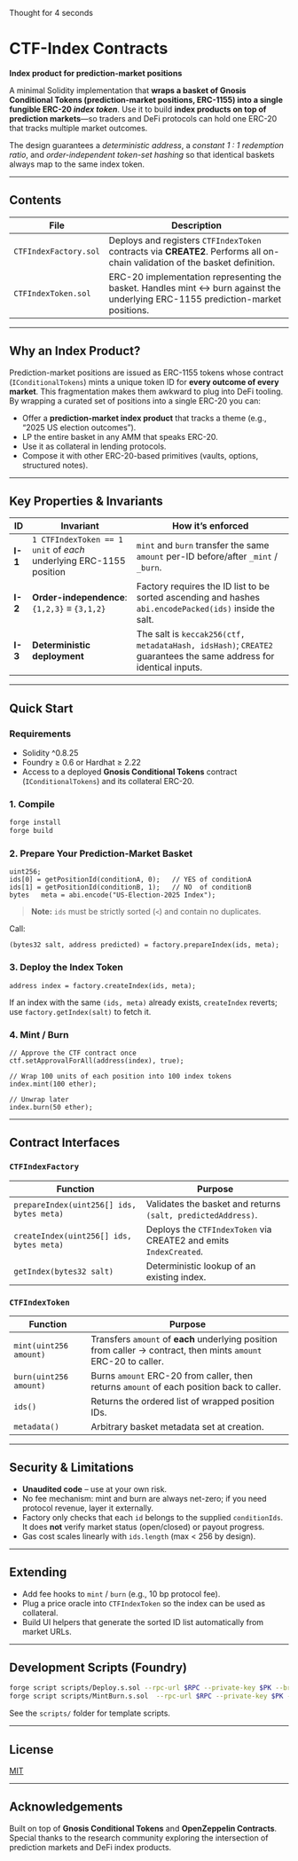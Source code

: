 Thought for 4 seconds


# CTF-Index Contracts

**Index product for prediction-market positions**

A minimal Solidity implementation that **wraps a basket of Gnosis Conditional Tokens (prediction-market positions, ERC-1155) into a single fungible ERC-20 *index token***.
Use it to build **index products on top of prediction markets**—so traders and DeFi protocols can hold one ERC-20 that tracks multiple market outcomes.

The design guarantees a *deterministic address*, a *constant 1 : 1 redemption ratio*, and *order-independent token-set hashing* so that identical baskets always map to the same index token.

---

## Contents

| File                  | Description                                                                                                                      |
| --------------------- | -------------------------------------------------------------------------------------------------------------------------------- |
| `CTFIndexFactory.sol` | Deploys and registers `CTFIndexToken` contracts via **CREATE2**. Performs all on-chain validation of the basket definition.      |
| `CTFIndexToken.sol`   | ERC-20 implementation representing the basket. Handles mint ↔️ burn against the underlying ERC-1155 prediction-market positions. |

---

## Why an Index Product?

Prediction-market positions are issued as ERC-1155 tokens whose contract (`IConditionalTokens`) mints a unique token ID for **every outcome of every market**.
This fragmentation makes them awkward to plug into DeFi tooling. By wrapping a curated set of positions into a single ERC-20 you can:

* Offer a **prediction-market index product** that tracks a theme (e.g., “2025 US election outcomes”).
* LP the entire basket in any AMM that speaks ERC-20.
* Use it as collateral in lending protocols.
* Compose it with other ERC-20-based primitives (vaults, options, structured notes).

---

## Key Properties & Invariants

| ID      | Invariant                                                          | How it’s enforced                                                                                                |
| ------- | ------------------------------------------------------------------ | ---------------------------------------------------------------------------------------------------------------- |
| **I-1** | `1 CTFIndexToken == 1 unit` of *each* underlying ERC-1155 position | `mint` and `burn` transfer the same `amount` per-ID before/after `_mint` / `_burn`.                              |
| **I-2** | **Order-independence**: `{1,2,3}` ≡ `{3,1,2}`                      | Factory requires the ID list to be sorted ascending and hashes `abi.encodePacked(ids)` inside the salt.          |
| **I-3** | **Deterministic deployment**                                       | The salt is `keccak256(ctf, metadataHash, idsHash)`; `CREATE2` guarantees the same address for identical inputs. |

---

## Quick Start

### Requirements

* Solidity ^0.8.25
* Foundry ≥ 0.6 or Hardhat ≥ 2.22
* Access to a deployed **Gnosis Conditional Tokens** contract (`IConditionalTokens`) and its collateral ERC-20.

### 1. Compile

```bash
forge install
forge build
```

### 2. Prepare Your Prediction-Market Basket

```solidity
uint256;
ids[0] = getPositionId(conditionA, 0);   // YES of conditionA
ids[1] = getPositionId(conditionB, 1);   // NO  of conditionB
bytes   meta = abi.encode("US-Election-2025 Index");
```

> **Note:** `ids` must be strictly sorted (`<`) and contain no duplicates.

Call:

```solidity
(bytes32 salt, address predicted) = factory.prepareIndex(ids, meta);
```

### 3. Deploy the Index Token

```solidity
address index = factory.createIndex(ids, meta);
```

If an index with the same `(ids, meta)` already exists, `createIndex` reverts; use `factory.getIndex(salt)` to fetch it.

### 4. Mint / Burn

```solidity
// Approve the CTF contract once
ctf.setApprovalForAll(address(index), true);

// Wrap 100 units of each position into 100 index tokens
index.mint(100 ether);

// Unwrap later
index.burn(50 ether);
```

---

## Contract Interfaces

### `CTFIndexFactory`

| Function                                  | Purpose                                                           |
| ----------------------------------------- | ----------------------------------------------------------------- |
| `prepareIndex(uint256[] ids, bytes meta)` | Validates the basket and returns `(salt, predictedAddress)`.      |
| `createIndex(uint256[] ids, bytes meta)`  | Deploys the `CTFIndexToken` via CREATE2 and emits `IndexCreated`. |
| `getIndex(bytes32 salt)`                  | Deterministic lookup of an existing index.                        |

### `CTFIndexToken`

| Function               | Purpose                                                                                                          |
| ---------------------- | ---------------------------------------------------------------------------------------------------------------- |
| `mint(uint256 amount)` | Transfers `amount` of **each** underlying position from caller → contract, then mints `amount` ERC-20 to caller. |
| `burn(uint256 amount)` | Burns `amount` ERC-20 from caller, then returns `amount` of each position back to caller.                        |
| `ids()`                | Returns the ordered list of wrapped position IDs.                                                                |
| `metadata()`           | Arbitrary basket metadata set at creation.                                                                       |

---

## Security & Limitations

* **Unaudited code** – use at your own risk.
* No fee mechanism: mint and burn are always net-zero; if you need protocol revenue, layer it externally.
* Factory only checks that each `id` belongs to the supplied `conditionIds`. It does **not** verify market status (open/closed) or payout progress.
* Gas cost scales linearly with `ids.length` (max < 256 by design).

---

## Extending

* Add fee hooks to `mint` / `burn` (e.g., 10 bp protocol fee).
* Plug a price oracle into `CTFIndexToken` so the index can be used as collateral.
* Build UI helpers that generate the sorted ID list automatically from market URLs.

---

## Development Scripts (Foundry)

```bash
forge script scripts/Deploy.s.sol --rpc-url $RPC --private-key $PK --broadcast
forge script scripts/MintBurn.s.sol  --rpc-url $RPC --private-key $PK --broadcast
```

See the `scripts/` folder for template scripts.

---

## License

[MIT](LICENSE)

---

## Acknowledgements

Built on top of **Gnosis Conditional Tokens** and **OpenZeppelin Contracts**.
Special thanks to the research community exploring the intersection of prediction markets and DeFi index products.
